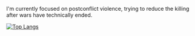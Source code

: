 I'm currently focused on postconflict violence, trying to reduce the killing after wars have technically ended. 

[![Top Langs](https://github-readme-stats.vercel.app/api/top-langs/?username=newton-c&theme=dark&exclude_repo=Dissertation_proposal&hide=AGSScript)](https://github.com/anuraghazra/github-readme-stats)

